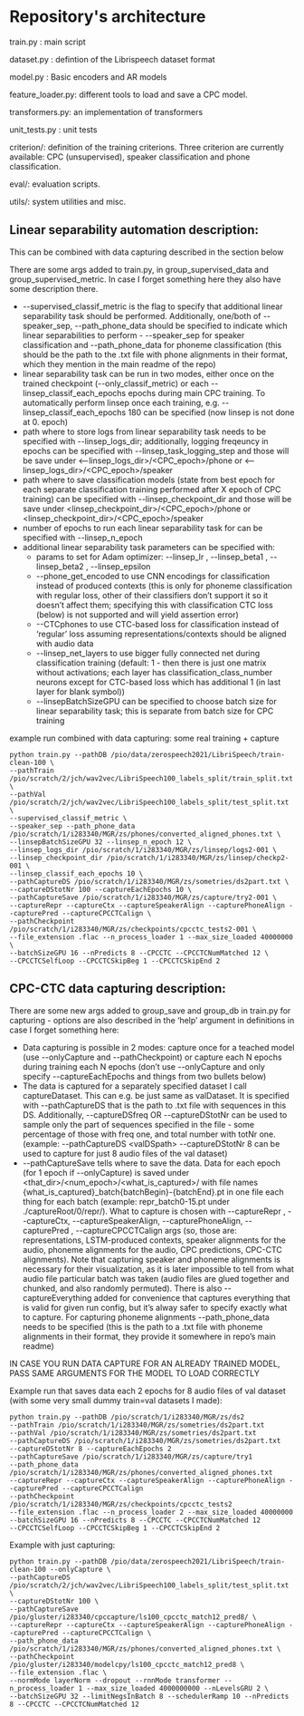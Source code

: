 # Repository's architecture

train.py : main script

dataset.py : defintion of the Librispeech dataset format

model.py : Basic encoders and AR models

feature_loader.py: different tools to load and save a CPC model.

transformers.py: an implementation of transformers

unit_tests.py : unit tests

criterion/: definition of the training criterions. Three criterion are currently available: CPC (unsupervised), speaker classification and phone classification.

eval/: evaluation scripts.

utils/: system utilities and misc.


## Linear separability automation description:

This can be combined with data capturing described in the section below

There are some args added to train.py, in group_supervised_data and group_supervised_metric. In case I forget something here they also have some description there.
- --supervised_classif_metric is the flag to specify that additional linear separability task should be performed. Additionally, one/both of --speaker_sep, --path_phone_data should be specified to indicate which linear separabilities to perform - --speaker_sep for speaker classification and --path_phone_data for phoneme classification (this should be the path to the .txt file with phone alignments in their format, which they mention in the main readme of the repo)
- linear separability task can be run in two modes, either once on the trained checkpoint (--only_classif_metric) or each --linsep_classif_each_epochs epochs during main CPC training. To automatically perform linsep once each training, e.g. --linsep_classif_each_epochs 180 can be specified (now linsep is not done at 0. epoch)
- path where to store logs from linear separability task needs to be specified with --linsep_logs_dir; additionally, logging freqeuncy in epochs can be specified with --linsep_task_logging_step and those will be save under \<--linsep_logs_dir\>/\<CPC_epoch\>/phone  or \<--linsep_logs_dir\>/\<CPC_epoch\>/speaker
- path where to save classification models (state from best epoch for each separate classification training performed after X epoch of CPC training) can be specified with --linsep_checkpoint_dir and those will be save under \<linsep_checkpoint_dir\>/\<CPC_epoch\>/phone  or \<linsep_checkpoint_dir\>/\<CPC_epoch\>/speaker
- number of epochs to run each linear separability task for can be specified with --linsep_n_epoch
- additional linear separability task parameters can be specified with:
    - params to set for Adam optimizer: --linsep_lr , --linsep_beta1 , --linsep_beta2 , --linsep_epsilon
    - --phone_get_encoded to use CNN encodings for classification instead of produced contexts (this is only for phoneme classification with regular loss, other of their classifiers don’t support it so it doesn’t affect them; specifying this with classification CTC loss (below) is not supported and will yield assertion error)
    - --CTCphones to use CTC-based loss for classification instead of ‘regular’ loss assuming representations/contexts should be aligned with audio data
    - --linsep_net_layers to use bigger fully connected net during classification training (default: 1 - then there is just one matrix without activations; each layer has classification_class_number neurons except for CTC-based loss which has additional 1 (in last layer for blank symbol))
    - --linsepBatchSizeGPU can be specified to choose batch size for linear separability task; this is separate from batch size for CPC training

example run combined with data capturing:
some real training + capture
```
python train.py --pathDB /pio/data/zerospeech2021/LibriSpeech/train-clean-100 \
--pathTrain /pio/scratch/2/jch/wav2vec/LibriSpeech100_labels_split/train_split.txt \
--pathVal /pio/scratch/2/jch/wav2vec/LibriSpeech100_labels_split/test_split.txt \
--supervised_classif_metric \
--speaker_sep --path_phone_data /pio/scratch/1/i283340/MGR/zs/phones/converted_aligned_phones.txt \
--linsepBatchSizeGPU 32 --linsep_n_epoch 12 \
--linsep_logs_dir /pio/scratch/1/i283340/MGR/zs/linsep/logs2-001 \
--linsep_checkpoint_dir /pio/scratch/1/i283340/MGR/zs/linsep/checkp2-001 \
--linsep_classif_each_epochs 10 \
--pathCaptureDS /pio/scratch/1/i283340/MGR/zs/sometries/ds2part.txt \
--captureDStotNr 100 --captureEachEpochs 10 \
--pathCaptureSave /pio/scratch/1/i283340/MGR/zs/capture/try2-001 \
--captureRepr --captureCtx --captureSpeakerAlign --capturePhoneAlign --capturePred --captureCPCCTCalign \
--pathCheckpoint /pio/scratch/1/i283340/MGR/zs/checkpoints/cpcctc_tests2-001 \
--file_extension .flac --n_process_loader 1 --max_size_loaded 40000000 \
--batchSizeGPU 16 --nPredicts 8 --CPCCTC --CPCCTCNumMatched 12 \
--CPCCTCSelfLoop --CPCCTCSkipBeg 1 --CPCCTCSkipEnd 2
```


## CPC-CTC data capturing description:

There are some new args added to group_save and group_db in train.py for capturing - options are also described in the ‘help’ argument in definitions in case I forget something here:
- Data capturing is possible in 2 modes: capture once for a teached model (use --onlyCapture and --pathCheckpoint) or capture each N epochs during training each N epochs (don’t use --onlyCapture and only specify --captureEachEpochs and things from two bullets below)
- The data is captured for a separately specified dataset I call captureDataset. This can e.g. be just same as valDataset. It is specified with --pathCaptureDS that is the path to .txt file with sequences in this DS. Additionally, --captureDSfreq OR --captureDStotNr can be used to sample only the part of sequences specified in the file - some percentage of those with freq one, and total number with totNr one. (example: --pathCaptureDS \<valDSpath\> --captureDStotNr 8 can be used to capture for just 8 audio files of the val dataset)
- --pathCaptureSave tells where to save the data. Data for each epoch (for 1 epoch if --onlyCapture) is saved under \<that_dir\>/\<num_epoch\>/\<what_is_captured\>/ with file names {what_is_captured}_batch{batchBegin}-{batchEnd}.pt in one file each thing for each batch (example: repr_batch0-15.pt under ./captureRoot/0/repr/). What to capture is chosen with --captureRepr , --captureCtx, --captureSpeakerAlign, --capturePhoneAlign, --capturePred , --captureCPCCTCalign args (so, those are: representations, LSTM-produced contexts, speaker alignments for the audio, phoneme alignments for the audio, CPC predictions, CPC-CTC alignments). Note that capturing speaker and phoneme alignments is necessary for their visualization, as it is later impossible to tell from what audio file particular batch was taken (audio files are glued together and chunked, and also randomly permuted). There is also --captureEverything added for convenience that captures everything that is valid for given run config, but it’s alway safer to specify exactly what to capture. For capturing phoneme alignments --path_phone_data needs to be specified (this is the path to a .txt file with phoneme alignments in their format, they provide it somewhere in repo’s main readme)

IN CASE YOU RUN DATA CAPTURE FOR AN ALREADY TRAINED MODEL, PASS SAME ARGUMENTS FOR THE MODEL TO LOAD CORRECTLY

Example run that saves data each 2 epochs for 8 audio files of val dataset (with some very small dummy train=val datasets I made):
```
python train.py --pathDB /pio/scratch/1/i283340/MGR/zs/ds2
--pathTrain /pio/scratch/1/i283340/MGR/zs/sometries/ds2part.txt
--pathVal /pio/scratch/1/i283340/MGR/zs/sometries/ds2part.txt
--pathCaptureDS /pio/scratch/1/i283340/MGR/zs/sometries/ds2part.txt
--captureDStotNr 8 --captureEachEpochs 2
--pathCaptureSave /pio/scratch/1/i283340/MGR/zs/capture/try1
--path_phone_data /pio/scratch/1/i283340/MGR/zs/phones/converted_aligned_phones.txt
--captureRepr --captureCtx --captureSpeakerAlign --capturePhoneAlign --capturePred --captureCPCCTCalign
--pathCheckpoint /pio/scratch/1/i283340/MGR/zs/checkpoints/cpcctc_tests2
--file_extension .flac --n_process_loader 2 --max_size_loaded 40000000
--batchSizeGPU 16 --nPredicts 8 --CPCCTC --CPCCTCNumMatched 12
--CPCCTCSelfLoop --CPCCTCSkipBeg 1 --CPCCTCSkipEnd 2
```

Example with just capturing:
```
python train.py --pathDB /pio/data/zerospeech2021/LibriSpeech/train-clean-100 --onlyCapture \
--pathCaptureDS /pio/scratch/2/jch/wav2vec/LibriSpeech100_labels_split/test_split.txt \
--captureDStotNr 100 \
--pathCaptureSave /pio/gluster/i283340/cpccapture/ls100_cpcctc_match12_pred8/ \
--captureRepr --captureCtx --captureSpeakerAlign --capturePhoneAlign --capturePred --captureCPCCTCalign \
--path_phone_data /pio/scratch/1/i283340/MGR/zs/phones/converted_aligned_phones.txt \
--pathCheckpoint /pio/gluster/i283340/modelcpy/ls100_cpcctc_match12_pred8 \
--file_extension .flac \
--normMode layerNorm --dropout --rnnMode transformer --n_process_loader 1 --max_size_loaded 4000000000 --nLevelsGRU 2 \
--batchSizeGPU 32 --limitNegsInBatch 8 --schedulerRamp 10 --nPredicts 8 --CPCCTC --CPCCTCNumMatched 12
```